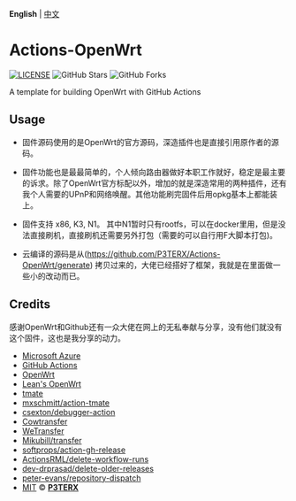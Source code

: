 **English** | [中文](https://p3terx.com/archives/build-openwrt-with-github-actions.html)

# Actions-OpenWrt

[![LICENSE](https://img.shields.io/github/license/mashape/apistatus.svg?style=flat-square&label=LICENSE)](https://github.com/P3TERX/Actions-OpenWrt/blob/master/LICENSE)
![GitHub Stars](https://img.shields.io/github/stars/P3TERX/Actions-OpenWrt.svg?style=flat-square&label=Stars&logo=github)
![GitHub Forks](https://img.shields.io/github/forks/P3TERX/Actions-OpenWrt.svg?style=flat-square&label=Forks&logo=github)

A template for building OpenWrt with GitHub Actions

## Usage
- 固件源码使用的是OpenWrt的官方源码，深造插件也是直接引用原作者的源码。

- 固件功能也是最最简单的，个人倾向路由器做好本职工作就好，稳定是最主要的诉求。除了OpenWrt官方标配以外，增加的就是深造常用的两种插件，还有我个人需要的UPnP和网络唤醒。其他功能刷完固件后用opkg基本上都能装上。
 
- 固件支持 x86, K3, N1。 其中N1暂时只有rootfs，可以在docker里用，但是没法直接刷机，直接刷机还需要另外打包（需要的可以自行用F大脚本打包)。
 
- 云编译的源码是从(https://github.com/P3TERX/Actions-OpenWrt/generate) 拷贝过来的，大佬已经搭好了框架，我就是在里面做一些小的改动而已。

## Credits

感谢OpenWrt和Github还有一众大佬在网上的无私奉献与分享，没有他们就没有这个固件，这也是我分享的动力。

- [Microsoft Azure](https://azure.microsoft.com)
- [GitHub Actions](https://github.com/features/actions)
- [OpenWrt](https://github.com/openwrt/openwrt)
- [Lean's OpenWrt](https://github.com/coolsnowwolf/lede)
- [tmate](https://github.com/tmate-io/tmate)
- [mxschmitt/action-tmate](https://github.com/mxschmitt/action-tmate)
- [csexton/debugger-action](https://github.com/csexton/debugger-action)
- [Cowtransfer](https://cowtransfer.com)
- [WeTransfer](https://wetransfer.com/)
- [Mikubill/transfer](https://github.com/Mikubill/transfer)
- [softprops/action-gh-release](https://github.com/softprops/action-gh-release)
- [ActionsRML/delete-workflow-runs](https://github.com/ActionsRML/delete-workflow-runs)
- [dev-drprasad/delete-older-releases](https://github.com/dev-drprasad/delete-older-releases)
- [peter-evans/repository-dispatch](https://github.com/peter-evans/repository-dispatch)
- [MIT](https://github.com/P3TERX/Actions-OpenWrt/blob/main/LICENSE) © [**P3TERX**](https://p3terx.com)
